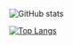 ![GitHub stats](https://github-readme-stats.vercel.app/api?username=kimjbstar&count_private=true)

[![Top Langs](https://github-readme-stats.vercel.app/api/top-langs/?username=kimjbstar)](https://github.com/kimjbstar/github-readme-stats)
